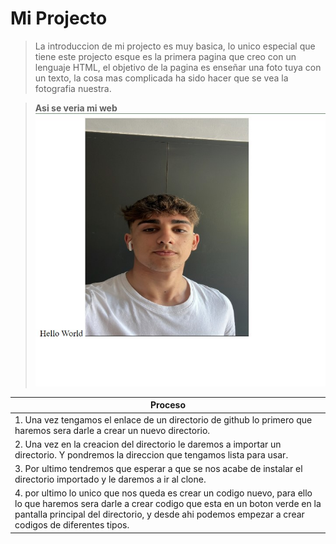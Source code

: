 # Mi Projecto
> La introduccion de mi projecto es muy basica, lo unico especial que tiene este projecto esque es la primera pagina 
> que creo con un lenguaje HTML, el objetivo de la pagina es enseñar una foto tuya con un texto, la cosa mas complicada 
> ha sido hacer que se vea la fotografia nuestra.


> **Asi se veria mi web**
![**Asi se veria la web**](readme.jpg)

| Proceso                                                                                                                                               |
| ---------------------------------------------------------------------------------------------------------------------------------------------------- |
|1. Una vez tengamos el enlace de un directorio de github lo primero que haremos sera darle a crear un nuevo directorio.|
|2. Una vez en la creacion del directorio le daremos a importar un directorio. Y pondremos la direccion que tengamos lista para usar.|
|3. Por ultimo tendremos que esperar a que se nos acabe de instalar el directorio importado y le daremos a ir al clone.|
|4. por ultimo lo unico que nos queda es crear un codigo nuevo, para ello lo que haremos sera darle a crear codigo que esta en un boton verde en la pantalla principal del directorio, y desde ahi podemos empezar a crear codigos de diferentes tipos.|
